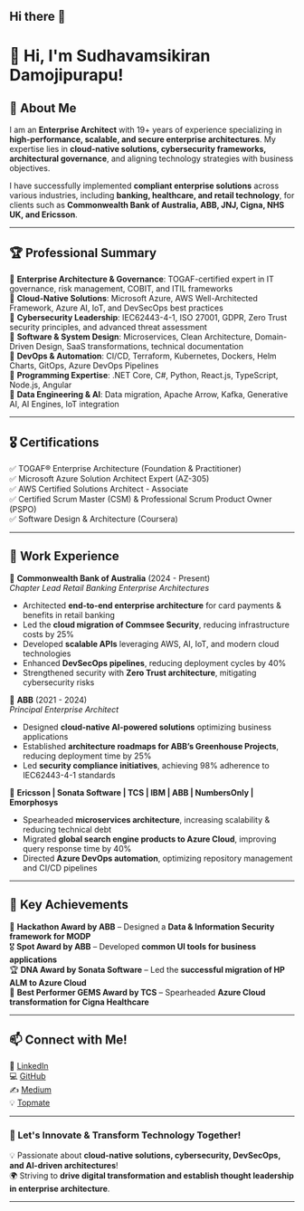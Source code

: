 ## Hi there 👋

# 👋 Hi, I'm Sudhavamsikiran Damojipurapu!

## 🚀 About Me
I am an **Enterprise Architect** with 19+ years of experience specializing in **high-performance, scalable, and secure enterprise architectures**. My expertise lies in **cloud-native solutions, cybersecurity frameworks, architectural governance**, and aligning technology strategies with business objectives.

I have successfully implemented **compliant enterprise solutions** across various industries, including **banking, healthcare, and retail technology**, for clients such as **Commonwealth Bank of Australia, ABB, JNJ, Cigna, NHS UK, and Ericsson**.

---

## 🏆 Professional Summary
🔹 **Enterprise Architecture & Governance**: TOGAF-certified expert in IT governance, risk management, COBIT, and ITIL frameworks  
🔹 **Cloud-Native Solutions**: Microsoft Azure, AWS Well-Architected Framework, Azure AI, IoT, and DevSecOps best practices  
🔹 **Cybersecurity Leadership**: IEC62443-4-1, ISO 27001, GDPR, Zero Trust security principles, and advanced threat assessment  
🔹 **Software & System Design**: Microservices, Clean Architecture, Domain-Driven Design, SaaS transformations, technical documentation  
🔹 **DevOps & Automation**: CI/CD, Terraform, Kubernetes, Dockers, Helm Charts, GitOps, Azure DevOps Pipelines  
🔹 **Programming Expertise**: .NET Core, C#, Python, React.js, TypeScript, Node.js, Angular  
🔹 **Data Engineering & AI**: Data migration, Apache Arrow, Kafka, Generative AI, AI Engines, IoT integration  

---

## 🎖️ Certifications
✅ TOGAF® Enterprise Architecture (Foundation & Practitioner)  
✅ Microsoft Azure Solution Architect Expert (AZ-305)  
✅ AWS Certified Solutions Architect - Associate  
✅ Certified Scrum Master (CSM) & Professional Scrum Product Owner (PSPO)  
✅ Software Design & Architecture (Coursera)  

---

## 💼 Work Experience
🔹 **Commonwealth Bank of Australia** (2024 - Present)  
_Chapter Lead Retail Banking Enterprise Architectures_  
- Architected **end-to-end enterprise architecture** for card payments & benefits in retail banking  
- Led the **cloud migration of Commsee Security**, reducing infrastructure costs by 25%  
- Developed **scalable APIs** leveraging AWS, AI, IoT, and modern cloud technologies  
- Enhanced **DevSecOps pipelines**, reducing deployment cycles by 40%  
- Strengthened security with **Zero Trust architecture**, mitigating cybersecurity risks  

🔹 **ABB** (2021 - 2024)  
_Principal Enterprise Architect_  
- Designed **cloud-native AI-powered solutions** optimizing business applications  
- Established **architecture roadmaps for ABB’s Greenhouse Projects**, reducing deployment time by 25%  
- Led **security compliance initiatives**, achieving 98% adherence to IEC62443-4-1 standards  

🔹 **Ericsson | Sonata Software | TCS | IBM | ABB | NumbersOnly | Emorphosys**  
- Spearheaded **microservices architecture**, increasing scalability & reducing technical debt  
- Migrated **global search engine products to Azure Cloud**, improving query response time by 40%  
- Directed **Azure DevOps automation**, optimizing repository management and CI/CD pipelines  

---

## 🏅 Key Achievements
🥇 **Hackathon Award by ABB** – Designed a **Data & Information Security framework for MODP**  
🎖 **Spot Award by ABB** – Developed **common UI tools for business applications**  
🏆 **DNA Award by Sonata Software** – Led the **successful migration of HP ALM to Azure Cloud**  
🚀 **Best Performer GEMS Award by TCS** – Spearheaded **Azure Cloud transformation for Cigna Healthcare**  

---

## 📫 Connect with Me!
💼 [LinkedIn](https://www.linkedin.com/in/dsudhavamsikiran)  
💻 [GitHub](https://github.com/sudhavamsikiran)  
✍️ [Medium](https://sdamojipurapu.medium.com)  
💡 [Topmate](https://topmate.io/sudhavamsikiran)  

---

### 🚀 Let's Innovate & Transform Technology Together!
💡 Passionate about **cloud-native solutions, cybersecurity, DevSecOps, and AI-driven architectures**!  
🌍 Striving to **drive digital transformation and establish thought leadership in enterprise architecture**.  

---


